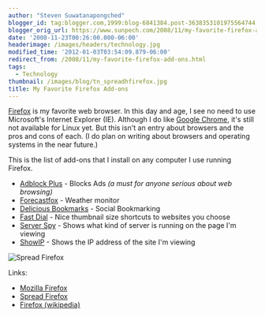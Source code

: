 ```yaml
---
author: "Steven Suwatanapongched"
blogger_id: tag:blogger.com,1999:blog-6841384.post-3638353101975564744
blogger_orig_url: https://www.sunpech.com/2008/11/my-favorite-firefox-add-ons.html
date: '2008-11-23T00:26:00.000-06:00'
headerimage: /images/headers/technology.jpg
modified_time: '2012-01-03T03:54:09.879-06:00'
redirect_from: /2008/11/my-favorite-firefox-add-ons.html
tags:
  - Technology
thumbnail: /images/blog/tn_spreadhfirefox.jpg
title: My Favorite Firefox Add-ons
---
```



[Firefox](https://www.mozilla.com/firefox) is my favorite web browser.  In this day and age, I see no need to use Microsoft's Internet Explorer (IE).  Although I do like [Google Chrome](https://www.google.com/chrome), it's still not available for Linux yet.  But this isn't an entry about browsers and the pros and cons of each.  (I do plan on writing about browsers and operating systems in the near future.)

This is the list of add-ons that I install on any computer I use running Firefox.


* [Adblock Plus](https://addons.mozilla.org/en-US/firefox/addon/1865) - Blocks Ads *(a must for anyone serious about web browsing)*
* [Forecastfox](https://addons.mozilla.org/en-US/firefox/addon/398) - Weather monitor
* [Delicious Bookmarks](https://addons.mozilla.org/en-US/firefox/addon/3615) - Social Bookmarking
* [Fast Dial](https://addons.mozilla.org/en-US/firefox/addon/5721) - Nice thumbnail size shortcuts to websites you choose
* [Server Spy](https://addons.mozilla.org/en-US/firefox/addon/2036) - Shows what kind of server is running on the page I'm viewing
* [ShowIP](https://addons.mozilla.org/en-US/firefox/addon/590) - Shows the IP address of the site I'm viewing


![Spread Firefox](/images/blog/125x125FF3.png)

Links:

* [Mozilla Firefox](https://www.mozilla.com/firefox)
* [Spread Firefox](https://www.spreadfirefox.com/)
* [Firefox (wikipedia)](https://en.wikipedia.org/wiki/Mozilla_Firefox)
